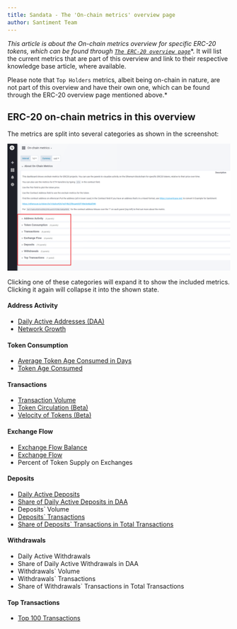 ```yaml
---
title: Sandata - The 'On-chain metrics' overview page
author: Santiment Team
---
```


*This article is about the On-chain metrics overview for specific ERC-20
tokens, which can be found through* [*`The ERC-20 overview
page`*](/sandata/about/the-erc-20-overview-page)*.
It will list the current metrics that are part of this overview and link
to their respective knowledge base article, where available.

Please note that `Top Holders` metrics, albeit being on-chain in
nature, are not part of this overview and have their own one, which can
be found through the ERC-20 overview page mentioned above.*

## ERC-20 on-chain metrics in this overview

The metrics are split into several categories as shown in the
screenshot:

![](14_sangraphs_onchain_metrics_overview.png)

Clicking one of these categories will expand it to show the included
metrics. Clicking it again will collapse it into the shown state.

#### Address Activity

-   [Daily Active Addresses (DAA)](/metrics/daily-active-addresses)
-   [Network Growth](/sandata/metrics/network-growth)

#### Token Consumption

-   [Average Token Age Consumed in Days](/sandata/metrics/average-token-age-consumed-in-days)
-   [Token Age Consumed](/sandata/metrics/token-age-consumed)

#### Transactions

-   [Transaction Volume](/sandata/metrics/transaction-volume)
-   [Token Circulation (Beta)](/sandata/metrics/token-circulation)
-   [Velocity of Tokens (Beta)](/sandata/metrics/velocity-of-tokens)

#### Exchange Flow

-   [Exchange Flow Balance](/sandata/metrics/exchange-flow-balance)
-   [Exchange Flow](/sandata/metrics/exchange-flow)
-   Percent of Token Supply on Exchanges

#### Deposits

-   [Daily Active Deposits](/sandata/metrics/daily-active-deposits)
-   [Share of Daily Active Deposits in DAA](/sandata/metrics/share-of-daily-active-deposits-in-total-daily-active-addresses)
-   Deposits` Volume
-   [Deposits` Transactions](/sandata/metrics/deposit-related-transactions)
-   [Share of Deposits` Transactions in Total Transactions](/sandata/metrics/share-of-deposit-transactions-in-total-transactions)

#### Withdrawals

-   Daily Active Withdrawals
-   Share of Daily Active Withdrawals in DAA
-   Withdrawals` Volume
-   Withdrawals` Transactions
-   Share of Withdrawals` Transactions in Total Transactions

#### Top Transactions

-   [Top 100 Transactions](/sandata/metrics/top-100-transactions)
